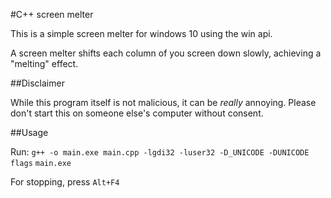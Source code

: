 #C++ screen melter

This is a simple screen melter for windows 10 using the win api.

A screen melter shifts each column of you screen down slowly, achieving a "melting" effect.

##Disclaimer

While this program itself is not malicious, it can be *really* annoying. Please don't start this on someone else's computer without consent.

##Usage

Run:
`g++ -o main.exe main.cpp -lgdi32 -luser32 -D_UNICODE -DUNICODE flags`
`main.exe`

For stopping, press `Alt+F4`